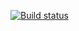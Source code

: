 [![Build status](https://ci.appveyor.com/api/projects/status/6bbtfodoe0gj5111/branch/main?svg=true)](https://ci.appveyor.com/project/JetStCover/hw-selenide/branch/main)
